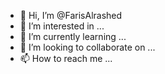 - 👋 Hi, I’m @FarisAlrashed
- 👀 I’m interested in ...
- 🌱 I’m currently learning ...
- 💞️ I’m looking to collaborate on ...
- 📫 How to reach me ...

<!---
FarisAlrashed/FarisAlrashed is a ✨ special ✨ repository because its `README.md` (this file) appears on your GitHub profile.
You can click the Preview link to take a look at your changes.
--->
